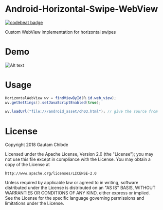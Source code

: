 # Android-Horizontal-Swipe-WebView

[![codebeat badge](https://codebeat.co/badges/b5bce5ce-046e-41ea-8387-7ab90901ed81)](https://codebeat.co/projects/github-com-gautamchibde-android-horizontal-swipe-webview-master)

Custom WebView implementation for horizontal swipes

# Demo

![Alt text](https://media.giphy.com/media/4KEZmAdRDLos71TtdL/giphy.gif)

# Usage

```` java
HorizontalWebView wv = findViewById(R.id.web_view);
wv.getSettings().setJavaScriptEnabled(true);
    
wv.loadUrl("file:///android_asset/ch03.html"); // give the source from assets

````

License
=======
Copyright 2018 Gautam Chibde

Licensed under the Apache License, Version 2.0 (the "License");
you may not use this file except in compliance with the License.
You may obtain a copy of the License at

    http://www.apache.org/licenses/LICENSE-2.0

Unless required by applicable law or agreed to in writing, software
distributed under the License is distributed on an "AS IS" BASIS,
WITHOUT WARRANTIES OR CONDITIONS OF ANY KIND, either express or implied.
See the License for the specific language governing permissions and
limitations under the License.
